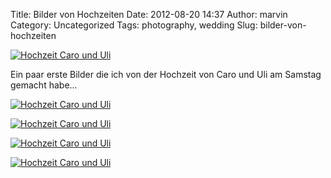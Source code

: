Title: Bilder von Hochzeiten
Date: 2012-08-20 14:37
Author: marvin
Category: Uncategorized
Tags: photography, wedding
Slug: bilder-von-hochzeiten

[![Hochzeit Caro und
Uli](http://farm9.staticflickr.com/8422/7814518256_516026c9b4_c.jpg)](http://www.flickr.com/photos/marvinxsteadfast/7814518256/ "Hochzeit Caro und Uli by marvinxsteadfast, on Flickr, via Patr")

Ein paar erste Bilder die ich von der Hochzeit von Caro und Uli am
Samstag gemacht habe...

[![Hochzeit Caro und
Uli](http://farm9.staticflickr.com/8289/7814517672_9fc105165b_c.jpg)](http://www.flickr.com/photos/marvinxsteadfast/7814517672/ "Hochzeit Caro und Uli by marvinxsteadfast, on Flickr, via Patr")

[![Hochzeit Caro und
Uli](http://farm9.staticflickr.com/8281/7814517264_211c9f3b2e_c.jpg)](http://www.flickr.com/photos/marvinxsteadfast/7814517264/ "Hochzeit Caro und Uli by marvinxsteadfast, on Flickr, via Patr")

[![Hochzeit Caro und
Uli](http://farm9.staticflickr.com/8440/7814516228_01cba6e51f_c.jpg)](http://www.flickr.com/photos/marvinxsteadfast/7814516228/ "Hochzeit Caro und Uli by marvinxsteadfast, on Flickr, via Patr")

[![Hochzeit Caro und
Uli](http://farm9.staticflickr.com/8283/7814515302_c327296bb6_c.jpg)](http://www.flickr.com/photos/marvinxsteadfast/7814515302/ "Hochzeit Caro und Uli by marvinxsteadfast, on Flickr, via Patr")

